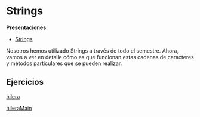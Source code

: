 # Strings

**Presentaciones:**

- [Strings](https://github.com/sivanahamer/programacion-1/blob/main/09-Strings/pres/13-Strings.pdf)

Nosotros hemos utilizado Strings a través de todo el semestre. Ahora, vamos a ver en detalle cómo es que funcionan estas cadenas de caracteres y métodos particulares que se pueden realizar.

## Ejercicios

[hilera](https://raw.githubusercontent.com/sivanahamer/programacion-1/main/09-Strings/src/string/Hilera.java ':include :type=code text')

[hileraMain](https://raw.githubusercontent.com/sivanahamer/programacion-1/main/09-Strings/src/string/Main.java ':include :type=code text')
